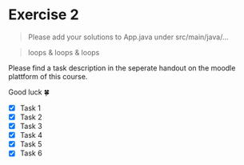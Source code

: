 # Exercise 2

> Please add your solutions to App.java under src/main/java/...

> loops & loops & loops

Please find a task description in the seperate handout on the moodle plattform of this course.

Good luck :four_leaf_clover:
- [X] Task 1
- [X] Task 2
- [X] Task 3
- [X] Task 4
- [X] Task 5
- [X] Task 6

